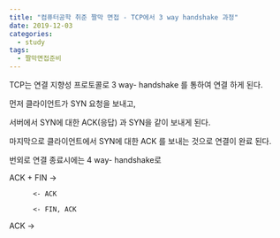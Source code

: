 ```yaml
---
title: "컴퓨터공학 취준 짤막 면접 - TCP에서 3 way handshake 과정"
date: 2019-12-03
categories: 
  - study
tags: 
  - 짤막면접준비
---
```


TCP는 연결 지향성 프로토콜로 3 way- handshake 를 통하여 연결 하게 된다.

먼저 클라이언트가 SYN 요청을 보내고,

서버에서 SYN에 대한 ACK(응답) 과 SYN을 같이 보내게 된다. 

마지막으로 클라이언트에서 SYN에 대한 ACK 를 보내는 것으로 연결이 완료 된다. 



번외로 연결 종료시에는 4 way- handshake로

ACK + FIN ->

          <- ACK
          
          <- FIN, ACK
          
ACK       ->

